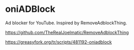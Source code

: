 # oniADBlock
Ad blocker for YouTube. Inspired by RemoveAdblockThing.

https://github.com/TheRealJoelmatic/RemoveAdblockThing

https://greasyfork.org/tr/scripts/481192-oniadblock
